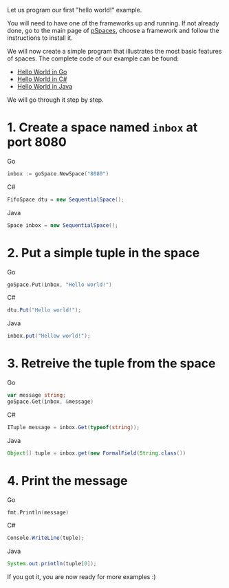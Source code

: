 Let us program our first "hello world!" example.

You will need to have one of the frameworks up and running. If not already done, go to the main page of [pSpaces](../), choose a framework and follow the instructions to install it. 

We will now create a simple program that illustrates the most basic features of spaces. The complete code of our example can be found:
- [Hello World in Go](https://github.com/pSpaces/goSpace/blob/master/examples/HelloWorld/main.go)
- [Hello World in C#](https://github.com/pSpaces/dotSpace/wiki/getting-started)
- [Hello World in Java](https://github.com/pSpaces/jSpace/blob/master/examples/HelloWorld/src/main/java/org/jspace/examples/helloworld/HelloWorld.java)

We will go through it step by step.

# 1. Create a space named `inbox` at port 8080

Go
```go
inbox := goSpace.NewSpace("8080")
``` 
C#
```cs
FifoSpace dtu = new SequentialSpace();
```
Java
```java
Space inbox = new SequentialSpace();
```

# 2. Put a simple tuple in the space

Go
```go
goSpace.Put(inbox, "Hello world!")
```
C#
```cs
dtu.Put("Hello world!");
```
Java
```java
inbox.put("Hellow world!");
```

# 3. Retreive the tuple from the space

Go
```go
var message string;
goSpace.Get(inbox, &message)
```
C#
```cs
ITuple message = inbox.Get(typeof(string));
```
Java
```java
Object[] tuple = inbox.get(new FormalField(String.class())
```

# 4. Print the message

Go
```go
fmt.Println(message)
```
C#
```cs
Console.WriteLine(tuple);
```
Java
```java
System.out.println(tuple[0]);
```

If you got it, you are now ready for more examples :)
